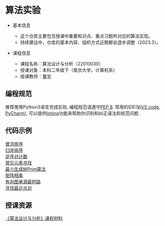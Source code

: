 # 算法实验

- 基本信息
  - 这个仓库主要包含授课中重要知识点、重点习题所对应的算法实现。
  - 持续建设中，仓库的基本内容、组织方式近期都会逐步调整（2023.3）。

- 课程信息
  - 课程名称：算法设计与分析（22010030）
  - 授课对象：本科二年级下（南京大学，计算机系）
  - 授课教师：[黄宇](https://zhuanlan.zhihu.com/algocentric)

## 编程规范

推荐使用Python3语言完成实验, 编程规范请遵守[PEP 8](https://peps.python.org/pep-0008/).
常用的IDE(如[VS code](https://code.visualstudio.com/), [PyCharm](https://www.jetbrains.com/pycharm/)),
可以提供[linting](https://code.visualstudio.com/docs/python/linting)功能来帮助你识别和纠正语法和规范问题.

## 代码示例

[冒泡排序](./sort/bubble_sort/)  
[归并排序](./sort/merge_sort/)  
[逆序对计数](./sort/counting_inversion/)  
[常见元素寻找](./frequent_element/)  
[最小生成树Prim算法](./prim_mst/)  
[矩阵相乘](./matrix_mult/)  
[有向图单源最短路](./dijkstra/)  
[寻找最近点对](./closest_pairs/)

## 授课资源

[《算法设计与分析》课程材料](https://zhuanlan.zhihu.com/p/106049035)
